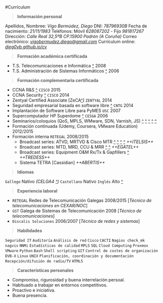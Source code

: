 #Currículum

>**Información personal**

Apellidos, Nombree:		*Vigo Bermúdez, Diego*
DNI:					*78796930B*
Fecha de nacimiento:	*21/11/1983*
Teléfonos:				Móvil *628087202* - Fijo *981817267*
Dirección:				*Calle Real 32,5ºB CP.15900 Padrón (A Coruña)*
Correo electrónico: 	*[vigobermudez.diego@gmail.com](mailto:vigobermudez.diego@gmail.com)*
Currículum online:		*[dieg0vb.github.io/cv](http://dieg0vb.github.io/cv)*


>**Formación académica certificada**

- T.S. Telecomunicaciones e Informática	[^](http://dieg0vb.github.io/cv/ts_tsi.pdf) 2008
- T.S. Administración de Sistemas Informáticos [^](http://dieg0vb.github.io/cv/ts_asi.pdf)	2006

>**Formación complementaria certificada**

- CCNA R&S [^](http://dieg0vb.github.io/cv/CCNA-RS.pdf) `CISCO` 							2015
- CCNA Security [^](http://dieg0vb.github.io/cv/CCNA-S.pdf) `CISCO`							2014
- Zentyal Certified Associate [ZeCA[^](http://dieg0vb.github.io/cv/zentyal.pdf)] `ZENTYAL` 2014
- Seguridad empresarial basada en software libre [^](http://dieg0vb.github.io/cv/SecUNIX.pdf) `CNTG`       	2014
- Implantación de Software Libre para PyMES `USC`			2007
- Supercomputador HP Superdome [^](http://dieg0vb.github.io/cv/HP-Superdome.pdf) `CESGA` 					2006
- Seminarios/coloquios (QoS, MPLS, WMware, SDN, Varnish, JS) [^](http://dieg0vb.github.io/cv/seminario1.pdf) [^](http://dieg0vb.github.io/cv/seminario2.pdf) [^](http://dieg0vb.github.io/cv/seminario3.pdf) [^](http://dieg0vb.github.io/cv/seminario4.pdf) [^](http://dieg0vb.github.io/cv/html5.pdf)
- Formación continuada (Udemy, Coursera, VMware Education) 		2012/2015
- Formación interna `RETEGAL`						2008/2015
	- Broadcast series: ATVD, MRTVD & Cisco MTR	 [^](http://dieg0vb.github.io/cv/ITELSIS1.pdf) [^](http://dieg0vb.github.io/cv/ITELSIS2.pdf) [^](http://dieg0vb.github.io/cv/ITELSIS3.pdf) [^](http://dieg0vb.github.io/cv/ITELSIS4.pdf)			*++ITELSIS++*
	- Broadcast series: MTD, MRD, CCU & MRR	 [^](http://dieg0vb.github.io/cv/EGATEL1.pdf) [^](http://dieg0vb.github.io/cv/EGATEL2.pdf)			*++EGATEL++*
	- Broadcast series: Equipment O&M Rx/Tx & Gapfillers  [^](http://dieg0vb.github.io/cv/TRedes1.pdf)		*++TREDESS++*
	- Sistema TETRA [Cassidian]		*++ABERTIS++*


>**Idiomas**

`Gallego`		Nativo _(CELGA4 [^](http://dieg0vb.github.io/cv/celga.pdf))_
`Castellano`  	Nativo
`Inglés`		Alto  [^](http://dieg0vb.github.io/cv/first.pdf)

>**Experiencia laboral**

- `RETEGAL` Redes de Telecomunicación Galegas 				2008/2015 [_Técnico de telecomunicaciones en CEXAR/NOC_]
- `GST`  Galega de Sistemas de Telecomunicación 			2008 [_Técnico de telecomunicaciones_]
- `Discalis Soluciones`  			     					2006/2007 [_Técnico de redes y sistemas_]

>**Habilidades**

`Seguridad IT` `Auditoría` `Análisis de red` `Cisco` `CACTI` `Nagios check_mk nagvis` `NNMi` `Estadísticas de calidad` `MPLS`  `SQL` `Cloud Computing` `Proxmox` `VMware` `Python` `Bash` `Shell scripting` `GIT` `Control de costes de organización` `DVB-X` `Linux` `UNIX` `Planificación, coordinación y documentación` `Recepción/difusión de radio/TV` `HTML5`

>**Características personales**

- Compromiso, rigurosidad y buena interrelación persoal.
- Habituado a trabajar en entornos competitivos.
- Proactivo e iniciativa.
- Buena presencia.